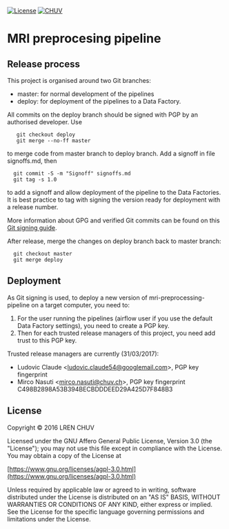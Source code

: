 
[![License](https://img.shields.io/badge/license-AGPL--3.0-blue.svg)](https://www.gnu.org/licenses/agpl-3.0.html) [![CHUV](https://img.shields.io/badge/CHUV-LREN-AF4C64.svg)](https://www.unil.ch/lren/en/home.html)

# MRI preprocesing pipeline

## Release process

This project is organised around two Git branches:

* master: for normal development of the pipelines
* deploy: for deployment of the pipelines to a Data Factory.

All commits on the deploy branch should be signed with PGP by an authorised developer.
Use

```
   git checkout deploy
   git merge --no-ff master
```

to merge code from master branch to deploy branch.
Add a signoff in file signoffs.md, then

```
  git commit -S -m "Signoff" signoffs.md
  git tag -s 1.0
```

to add a signoff and allow deployment of the pipeline to the Data Factories.
It is best practice to tag with signing the version ready for deployment with a release number.

More information about GPG and verified Git commits can be found on this [Git signing guide](https://developers.yubico.com/PGP/Git_signing.html).

After release, merge the changes on deploy branch back to master branch:

```
  git checkout master
  git merge deploy
```

## Deployment

As Git signing is used, to deploy a new version of mri-preprocessing-pipeline on a target computer,
you need to:

1. For the user running the pipelines (airflow user if you use the default Data Factory settings),
   you need to create a PGP key.
2. Then for each trusted release managers of this project, you need add trust to this PGP key.

Trusted release managers are currently (31/03/2017):

* Ludovic Claude \<ludovic.claude54@googlemail.com\>, PGP key fingerprint
* Mirco Nasuti \<mirco.nasuti@chuv.ch\>, PGP key fingerprint C498B2898A53B394BECBDDDEED29A425D7F848B3

## License

Copyright © 2016 LREN CHUV

Licensed under the GNU Affero General Public License, Version 3.0 (the "License");
you may not use this file except in compliance with the License.
You may obtain a copy of the License at

   [https://www.gnu.org/licenses/agpl-3.0.html](https://www.gnu.org/licenses/agpl-3.0.html)

Unless required by applicable law or agreed to in writing, software
distributed under the License is distributed on an "AS IS" BASIS,
WITHOUT WARRANTIES OR CONDITIONS OF ANY KIND, either express or implied.
See the License for the specific language governing permissions and
limitations under the License.
